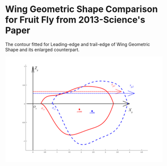 # Wing Geometric Shape Comparison for Fruit Fly from 2013-Science's Paper

The contour fitted for Leading-edge and trail-edge of Wing Geometric Shape and its enlarged counterpart.

![Wing Geometric Shape Comparison](https://github.com/xijunke/optimal_parameter_comparision_wing_shape_of_fruit_fly/blob/master/pic_png_tif_eps_pdf/%E7%BB%98%E5%88%B6%E6%8B%9F%E5%90%88%E5%A5%BD%E7%9A%84%E5%89%8D%E5%90%8E%E7%BC%98_%E7%BF%85%E8%86%80%E6%94%BE%E5%A4%A7%E4%B9%8B%E5%90%8E%E8%BD%AE%E5%BB%93_3_3_2.png)


